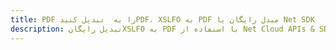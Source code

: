---title: PDF را به  تبدیل کنیدPDF، XSLFO به PDF مبدل رایگان یا Net SDKdescription: تبدیل رایگانXSLFO به PDF با استفاده از Net Cloud APIs & SDK همچنین اسناد PDF را در Cloud ایجاد، ویرایش و رندر کنید.---